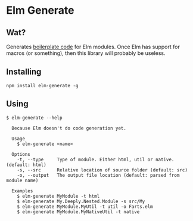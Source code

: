 # Elm Generate

## Wat?

Generates [boilerplate code](https://github.com/garbles/elm-generate/blob/master/src/templates/html.elm) for Elm modules. Once Elm has support for macros (or something), then this library will probably be useless.

## Installing

```
npm install elm-generate -g
```

## Using

```
$ elm-generate --help

  Because Elm doesn't do code generation yet.

  Usage
    $ elm-generate <name>

  Options
    -t, --type     Type of module. Either html, util or native. (default: html)
    -s, --src      Relative location of source folder (default: src)
    -o, --output   The output file location (default: parsed from module name)

  Examples
    $ elm-generate MyModule -t html
    $ elm-generate My.Deeply.Nested.Module -s src/My
    $ elm-generate MyModule.MyUtil -t util -o Farts.elm
    $ elm-generate MyModule.MyNativeUtil -t native
```
